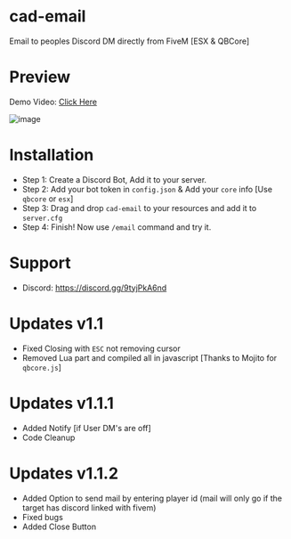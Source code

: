 # cad-email
Email to peoples Discord DM directly from FiveM [ESX & QBCore]

# Preview
Demo Video: [Click Here](https://youtu.be/x6OisU5M22A)

![image](https://user-images.githubusercontent.com/72443203/149477441-45e94f16-ce23-4f99-8967-3927a3911bad.png)

# Installation
* Step 1: Create a Discord Bot, Add it to your server.
* Step 2: Add your bot token in `config.json` & Add your `core` info [Use `qbcore` or `esx`]
* Step 3: Drag and drop `cad-email` to your resources and add it to `server.cfg`
* Step 4: Finish! Now use `/email` command and try it.

# Support
* Discord: https://discord.gg/9tyjPkA6nd


# Updates v1.1
* Fixed Closing with `ESC` not removing cursor
* Removed Lua part and compiled all in javascript [Thanks to Mojito for `qbcore.js`]

# Updates v1.1.1
* Added Notify [if User DM's are off]
* Code Cleanup

# Updates v1.1.2
* Added Option to send mail by entering player id (mail will only go if the target has discord linked with fivem)
* Fixed bugs
* Added Close Button
